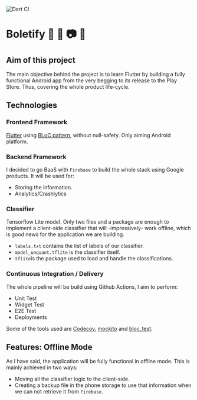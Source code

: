 
![Dart CI](https://github.com/erikbg7/Flutter-Project/workflows/CI/badge.svg)


# Boletify :evergreen_tree: :mushroom: :camera: :deciduous_tree:

## Aim of this project
The main objective behind the project is to learn Flutter by building a fully functional Android app from the very begging to its release to the Play Store. Thus, covering the whole product life-cycle.

## Technologies

### Frontend Framework
[Flutter](https://flutter.dev/) using [BLoC pattern](https://pub.dev/packages/bloc), without null-safety. Only aiming Android platform.

### Backend Framework
I decided to go BaaS with `Firebase` to build the whole stack using Google products.
It will be used for:
- Storing the information.
- Analytics/Crashlytics

### Classifier
Tensorflow Lite model. Only two files and a package are enough to implement a client-side classifier that will -impressively- work offline, which is good news for the application we are building.
- `labels.txt` contains the list of labels of our classifier.
- `model_unquant.tflite` is the classifier itself.
- `tflite`is the package used to load and handle the classifications.

### Continuous Integration / Delivery
The whole pipeline will be build using Github Actions, I aim to perform:
- Unit Test
- Widget Test
- E2E Test
- Deployments

Some of the tools used are [Codecov](https://about.codecov.io/), [mockito](https://pub.dev/packages/mockito) and [bloc_test](https://pub.dev/packages/bloc_test).


## Features: Offline Mode
As I have said, the application will be fully functional in offline mode. This is mainly achieved in two ways:
- Moving all the classifier logic to the client-side.
- Creating a backup file in the phone storage to use that information when we can not retrieve it from `Firebase`.